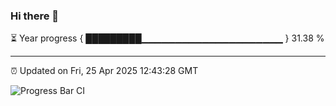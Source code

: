 ### Hi there 👋

⏳ Year progress { █████████▁▁▁▁▁▁▁▁▁▁▁▁▁▁▁▁▁▁▁▁▁ } 31.38 %

---

⏰ Updated on Fri, 25 Apr 2025 12:43:28 GMT

![Progress Bar CI](https://github.com/liununu/liununu/workflows/Progress%20Bar%20CI/badge.svg)
